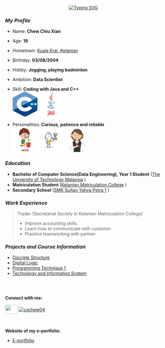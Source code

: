 <div align ="center">
    
  <!-- Typing Effect -->
<a href="https://github.com/cxchew"><img src="https://readme-typing-svg.demolab.com?font=Exo+2&size=30&pause=1010&color=3A2FF7&background=FF9A2C00&center=true&random=false&width=500&lines=Hi!+%F0%9F%91%8B+My+name+is+Chew+Chiu+Xian.;I'm+a+Data+Engineering+Student;in+Universiti+Teknologi+Malaysia." alt="Typing SVG" /></a>
</div>


### _My Profile_
- Name: **Chew Chiu Xian**
- Age: **19**
- Hometown: [Kuala Krai, Kelantan](https://www.google.com/maps/place/Kuala+Krai,+Kelantan/@5.4296709,101.8549791,10z/data=!3m1!4b1!4m6!3m5!1s0x31b670a18abc418f:0xb744c535a768028f!8m2!3d5.530813!4d102.2018512!16zL20vMGZ0NXE4?entry=ttu)
- Birthday: **03/08/2004**
- Hobby: **Jogging, playing badminton**
- Ambition: **Data Scientist**
- Skill: **Coding with Java and C++**
<br/> <img src="./images/ISO_C++_Logo.svg.png" height=80 width=80> <img src="./images/Java-Logo.png" height=80 width=80> 

- Personalities: **Curious, patience and reliable**
  <br/>
  <img src="./images/depositphotos_190573646-stock-illustration-vector-illustration-curious-kid-emotion.jpg" height=80 width=80>
  <img src="./images/360_F_177109288_l0zKEkM0ifKINUanzLgtqvRGcJFVCs3o.jpg" height=80 width=80>
  <img src="./images/download.jpeg" height=80 width=80>

### _Education_
- **Bachelor of Computer Science(Data Engineering), Year 1 Student**  ([The University of Technology Malaysia](https://www.utm.my/) )
- **Matriculation Student**  ([Kelantan Matriculation College](http://www.kmkt.matrik.edu.my/) )
- **Secondary School**  ([SMK Sultan Yahya Petra 1](https://www.facebook.com/SmkSultanYahyaPetra1yps/?locale=ms_MY) )

### _Work Experience_
>Trader (Secretariat Society in Kelantan Matriculation College)
  >- Improve accounting skills.
  >- Learn how to communicate with customer
  >- Practice teamworking with partner  


### _Projects and Course Information_
- [Discrete Structure](https://github.com/cxchew/Discrete-Structure)
- [Digital Logic](https://github.com/cxchew/Digital-Logic)
- [Programming Technique 1](https://github.com/cxchew/Programming-Technique)
- [Technology and Information System](https://github.com/cxchew/TIS)

<br/>
<br/>


**Connect with me:**
<p   align="left">
<a   href="https://www.linkedin.com/in/chew-chiu-xian-362009299"target="blank">
<img align="center" src="https://raw.githubusercontent.com/rahuldkjain/github-profile-readme-generator/master/src/images/icons/Social/linked-in-alt.svg" 
     alt="" height="30" width="40" /></a>
<a href="https://www.instagram.com/cxchew04?igsh=bm1nYTg2NGFra2hr" target="blank"><img align="center" src="https://raw.githubusercontent.com/rahuldkjain/github-profile-readme-generator/master/src/images/icons/Social/instagram.svg" alt="cxchew04" height="30" width="40" /></a>
</p>
</br>


**Website of my e-portfolio:**
- [E-portfolio](https://cxchew.github.io/)
